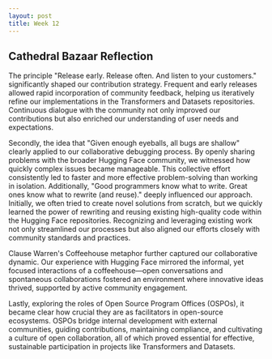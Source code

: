 ```yaml
---
layout: post
title: Week 12
---
```

## Cathedral Bazaar Reflection

The principle "Release early. Release often. And listen to your customers." significantly shaped our contribution strategy. Frequent and early releases allowed rapid incorporation of community feedback, helping us iteratively refine our implementations in the Transformers and Datasets repositories. Continuous dialogue with the community not only improved our contributions but also enriched our understanding of user needs and expectations.



<!--more-->



Secondly, the idea that "Given enough eyeballs, all bugs are shallow" clearly applied to our collaborative debugging process. By openly sharing problems with the broader Hugging Face community, we witnessed how quickly complex issues became manageable. This collective effort consistently led to faster and more effective problem-solving than working in isolation.
Additionally, "Good programmers know what to write. Great ones know what to rewrite (and reuse)." deeply influenced our approach. Initially, we often tried to create novel solutions from scratch, but we quickly learned the power of rewriting and reusing existing high-quality code within the Hugging Face repositories. Recognizing and leveraging existing work not only streamlined our processes but also aligned our efforts closely with community standards and practices.

Clause Warren's Coffeehouse metaphor further captured our collaborative dynamic. Our experience with Hugging Face mirrored the informal, yet focused interactions of a coffeehouse—open conversations and spontaneous collaborations fostered an environment where innovative ideas thrived, supported by active community engagement.

Lastly, exploring the roles of Open Source Program Offices (OSPOs), it became clear how crucial they are as facilitators in open-source ecosystems. OSPOs bridge internal development with external communities, guiding contributions, maintaining compliance, and cultivating a culture of open collaboration, all of which proved essential for effective, sustainable participation in projects like Transformers and Datasets.